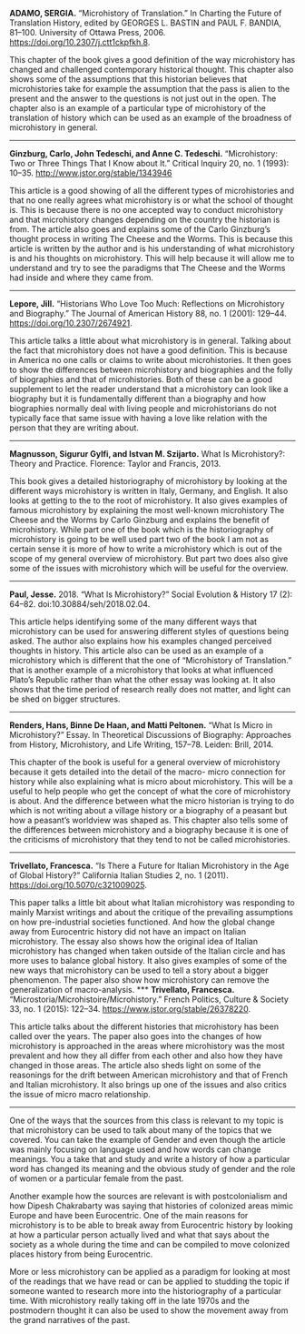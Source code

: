 **ADAMO, SERGIA.** “Microhistory of Translation.” In Charting the Future of Translation History, edited by GEORGES L. BASTIN and PAUL F. BANDIA, 81–100. University of Ottawa Press, 2006. https://doi.org/10.2307/j.ctt1ckpfkh.8.

This chapter of the book gives a good definition of the way microhistory has changed and challenged contemporary historical thought. This chapter also shows some of the assumptions that this historian believes that microhistories take for example the assumption that the pass is alien to the present and the answer to the questions is not just out in the open. The chapter also is an example of a particular type of microhistory of the translation of history which can be used as an example of the broadness of microhistory in general. 
***
**Ginzburg, Carlo, John Tedeschi, and Anne C. Tedeschi.** “Microhistory: Two or Three Things That I Know about It.” Critical Inquiry 20, no. 1 (1993): 10–35. http://www.jstor.org/stable/1343946

This article is a good showing of all the different types of microhistories and that no one really agrees what microhistory is or what the school of thought is. This is because there is no one accepted way to conduct microhistory and that microhistory changes depending on the country the historian is from. The article also goes and explains some of the Carlo Ginzburg’s thought process in writing The Cheese and the Worms. This is because this article is written by the author and is his understanding of what microhistory is and his thoughts on microhistory. This will help because it will allow me to understand and try to see the paradigms that The Cheese and the Worms had inside and where they came from. 
***
**Lepore, Jill.** “Historians Who Love Too Much: Reflections on Microhistory and Biography.” The Journal of American History 88, no. 1 (2001): 129–44. https://doi.org/10.2307/2674921.

This article talks a little about what microhistory is in general. Talking about the fact that microhistory does not have a good definition. This is because in America no one calls or claims to write about microhistories. It then goes to show the differences between microhistory and biographies and the folly of biographies and that of microhistories. Both of these can be a good supplement to let the reader understand that a microhistory can look like a biography but it is fundamentally different than a biography and how biographies normally deal with living people and microhistorians do not typically face that same issue with having a love like relation with the person that they are writing about. 
***
**Magnusson, Sigurur Gylfi, and Istvan M. Szijarto.** What Is Microhistory?: Theory and Practice. Florence: Taylor and Francis, 2013. 

This book gives a detailed historiography of microhistory by looking at the different ways microhistory is written in Italy, Germany, and English. It also looks at getting to the to the root of microhistory. It also gives examples of famous microhistory by explaining the most well-known microhistory The Cheese and the Worms by Carlo Ginzburg and explains the benefit of microhistory. While part one of the book which is the historiography of microhistory is going to be well used part two of the book I am not as certain sense it is more of how to write a microhistory which is out of the scope of my general overview of microhistory. But part two does also give some of the issues with microhistory which will be useful for the overview. 
***
**Paul, Jesse.** 2018. “What Is Microhistory?” Social Evolution & History 17 (2): 64–82. doi:10.30884/seh/2018.02.04.

This article helps identifying some of the many different ways that microhistory can be used for answering different styles of questions being asked. The author also explains how his examples changed perceived thoughts in history.  This article also can be used as an example of a microhistory which is different that the one of “Microhistory of Translation.” that is another example of a microhistory that looks at what influenced Plato’s Republic rather than what the other essay was looking at. It also shows that the time period of research really does not matter, and light can be shed on bigger structures. 
***
**Renders, Hans, Binne De Haan, and Matti Peltonen.** “What Is Micro in Microhistory?” Essay. In Theoretical Discussions of Biography: Approaches from History, Microhistory, and Life Writing, 157–78. Leiden: Brill, 2014. 

This chapter of the book is useful for a general overview of microhistory because it gets detailed into the detail of the macro- micro connection for history while also explaining what is micro about microhistory. This will be a useful to help people who get the concept of what the core of microhistory is about. And the difference between what the micro historian is trying to do which is not writing about a village history or a biography of a peasant but how a peasant’s worldview was shaped as. This chapter also tells some of the differences between microhistory and a biography because it is one of the criticisms of microhistory that they tend to not be called microhistories.
***
**Trivellato, Francesca.** “Is There a Future for Italian Microhistory in the Age of Global History?” California Italian Studies 2, no. 1 (2011). https://doi.org/10.5070/c321009025. 

This paper talks a little bit about what Italian microhistory was responding to mainly Marxist writings and about the critique of the prevailing assumptions on how pre-industrial societies functioned. And how the global change away from Eurocentric history did not have an impact on Italian microhistory. The essay also shows how the original idea of Italian microhistory has changed when taken outside of the Italian circle and has more uses to balance global history. It also gives examples of some of the new ways that microhistory can be used to tell a story about a bigger phenomenon. The paper also show how microhistory can remove the generalization of macro-analysis. ***
**Trivellato, Francesca.** “Microstoria/Microhistoire/Microhistory.” French Politics, Culture & Society 33, no. 1 (2015): 122–34. https://www.jstor.org/stable/26378220.

This article talks about the different histories that microhistory has been called over the years. The paper also goes into the changes of how microhistory is approached in the areas where microhistory was the most prevalent and how they all differ from each other and also how they have changed in those areas. The article also sheds light on some of the reasonings for the drift between American microhistory and that of French and Italian microhistory. It also brings up one of the issues and also critics the issue of micro macro relationship. 
***
One of the ways that the sources from this class is relevant to my topic is that microhistory can be used to talk about many of the topics that we covered. You can take the example of Gender and even though the article was mainly focusing on language used and how words can change meanings. You a take that and study and write a history of how a particular word has changed its meaning and the obvious study of gender and the role of women or a particular female from the past. 

Another example how the sources are relevant is with postcolonialism and how Dipesh Chakrabarty was saying that histories of colonized areas mimic Europe and have been Eurocentric. One of the main reasons for microhistory is to be able to break away from Eurocentric history by looking at how a particular person actually lived and what that says about the society as a whole during the time and can be compiled to move colonized places history from being Eurocentric. 

More or less microhistory can be applied as a paradigm for looking at most of the readings that we have read or can be applied to studding the topic if someone wanted to research more into the historiography of a particular time. With microhistory really taking off in the late 1970s and the postmodern thought it can also be used to show the movement away from the grand narratives of the past. 
